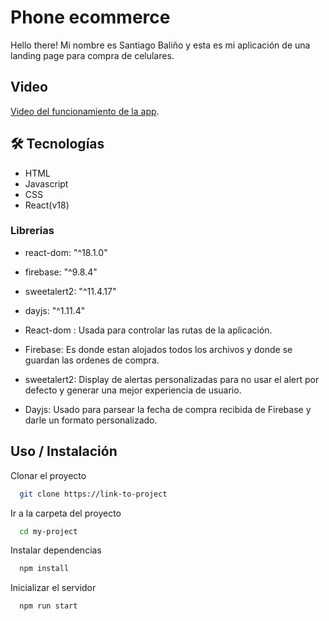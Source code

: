 # Phone ecommerce

Hello there! Mi nombre es Santiago Baliño y esta es mi aplicación de una landing page para compra de celulares.

## Video

[Video del funcionamiento de la app](https://www.youtube.com/watch?v=o75FKSG4ki0&ab_channel=SantiagoBali%C3%B1o).

## 🛠 Tecnologías

- HTML
- Javascript
- CSS
- React(v18)

### Librerias

- react-dom: "^18.1.0"
- firebase: "^9.8.4"
- sweetalert2: "^11.4.17"
- dayjs: "^1.11.4"

- React-dom : Usada para controlar las rutas de la aplicación.
- Firebase: Es donde estan alojados todos los archivos y donde se guardan las ordenes de compra.
- sweetalert2: Display de alertas personalizadas para no usar el alert por defecto y generar una mejor experiencia de usuario.
- Dayjs: Usado para parsear la fecha de compra recibida de Firebase y darle un formato personalizado.

## Uso / Instalación

Clonar el proyecto

```bash
  git clone https://link-to-project
```

Ir a la carpeta del proyecto

```bash
  cd my-project
```

Instalar dependencias

```bash
  npm install
```

Inicializar el servidor

```bash
  npm run start
```
